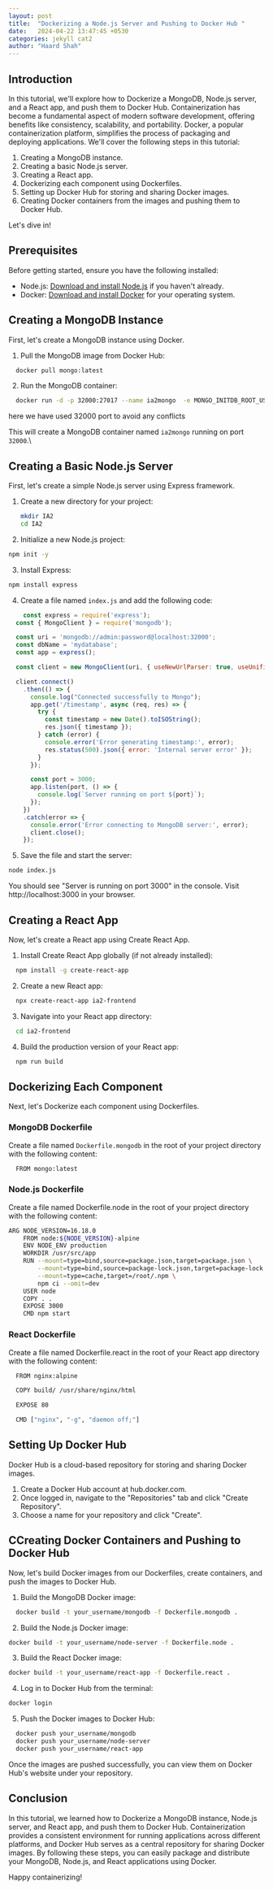 ```yaml
---
layout: post
title:  "Dockerizing a Node.js Server and Pushing to Docker Hub "
date:   2024-04-22 13:47:45 +0530
categories: jekyll cat2
author: "Haard Shah"
---
```

## Introduction
In this tutorial, we'll explore how to Dockerize a MongoDB, Node.js server, and a React app, and push them to Docker Hub. Containerization has become a fundamental aspect of modern software development, offering benefits like consistency, scalability, and portability. Docker, a popular containerization platform, simplifies the process of packaging and deploying applications. We'll cover the following steps in this tutorial:

1. Creating a MongoDB instance.
2. Creating a basic Node.js server.
3. Creating a React app.
4. Dockerizing each component using Dockerfiles.
5. Setting up Docker Hub for storing and sharing Docker images.
6. Creating Docker containers from the images and pushing them to Docker Hub.

Let's dive in!

## Prerequisites
Before getting started, ensure you have the following installed:
- Node.js: [Download and install Node.js](https://nodejs.org/) if you haven't already.
- Docker: [Download and install Docker](https://www.docker.com/get-started) for your operating system.

## Creating a MongoDB Instance
First, let's create a MongoDB instance using Docker.
1. Pull the MongoDB image from Docker Hub:
```bash
  docker pull mongo:latest
```
2. Run the MongoDB container:
```bash
  docker run -d -p 32000:27017 --name ia2mongo  -e MONGO_INITDB_ROOT_USERNAME=admin  -e MONGO_INITDB_ROOT_PASSWORD=password   mongo:latest --auth 

```
here we have used 32000 port to avoid any conflicts

This will create a MongoDB container named `ia2mongo` running on port `32000`.\


## Creating a Basic Node.js Server
First, let's create a simple Node.js server using Express framework.

1. Create a new directory for your project:
   ```bash
   mkdir IA2
   cd IA2
   ```
2. Initialize a new Node.js project:
  ```bash
  npm init -y
  ```
3. Install Express:
  ```bash
  npm install express
  ```
4. Create a file named `index.js` and add the following code:
```javascript
    const express = require('express');
  const { MongoClient } = require('mongodb');

  const uri = 'mongodb://admin:password@localhost:32000';
  const dbName = 'mydatabase';
  const app = express();

  const client = new MongoClient(uri, { useNewUrlParser: true, useUnifiedTopology: true });

  client.connect()
    .then(() => {
      console.log("Connected successfully to Mongo");
      app.get('/timestamp', async (req, res) => {
        try {
          const timestamp = new Date().toISOString();
          res.json({ timestamp });
        } catch (error) {
          console.error('Error generating timestamp:', error);
          res.status(500).json({ error: 'Internal server error' });
        }
      });

      const port = 3000;
      app.listen(port, () => {
        console.log(`Server running on port ${port}`);
      });
    })
    .catch(error => {
      console.error('Error connecting to MongoDB server:', error);
      client.close();
    });

```
5. Save the file and start the server:
  ```bash
  node index.js
  ```

You should see "Server is running on port 3000" in the console. Visit http://localhost:3000 in your browser.

## Creating a React App
Now, let's create a React app using Create React App.

1. Install Create React App globally (if not already installed):
```bash
  npm install -g create-react-app
```
2. Create a new React app:
```bash
  npx create-react-app ia2-frontend
```
3. Navigate into your React app directory:
```bash
  cd ia2-frontend
```
4. Build the production version of your React app:
```bash
  npm run build
```
## Dockerizing Each Component
Next, let's Dockerize each component using Dockerfiles.

### MongoDB Dockerfile
Create a file named `Dockerfile.mongodb` in the root of your project directory with the following content:
```bash
  FROM mongo:latest

```
### Node.js Dockerfile

Create a file named Dockerfile.node in the root of your project directory with the following content:


  ```bash
  ARG NODE_VERSION=16.18.0
      FROM node:${NODE_VERSION}-alpine
      ENV NODE_ENV production
      WORKDIR /usr/src/app
      RUN --mount=type=bind,source=package.json,target=package.json \
          --mount=type=bind,source=package-lock.json,target=package-lock.json \
          --mount=type=cache,target=/root/.npm \
          npm ci --omit=dev
      USER node
      COPY . .
      EXPOSE 3000
      CMD npm start
  ```
### React Dockerfile
Create a file named Dockerfile.react in the root of your React app directory with the following content:

```bash
  FROM nginx:alpine

  COPY build/ /usr/share/nginx/html

  EXPOSE 80

  CMD ["nginx", "-g", "daemon off;"]

```

## Setting Up Docker Hub
Docker Hub is a cloud-based repository for storing and sharing Docker images.

1. Create a Docker Hub account at hub.docker.com.
2. Once logged in, navigate to the "Repositories" tab and click "Create Repository".
3. Choose a name for your repository and click "Create".


## CCreating Docker Containers and Pushing to Docker Hub
Now, let's build Docker images from our Dockerfiles, create containers, and push the images to Docker Hub.

1. Build the MongoDB Docker image:
  ```bash
    docker build -t your_username/mongodb -f Dockerfile.mongodb .
  ```

2. Build the Node.js Docker image:
  ```bash
  docker build -t your_username/node-server -f Dockerfile.node .
  ```
3. Build the React Docker image:
  ```bash
  docker build -t your_username/react-app -f Dockerfile.react .
  ```
4. Log in to Docker Hub from the terminal:
  ```bash
  docker login
  ```
  
5. Push the Docker images to Docker Hub:
```bash
  docker push your_username/mongodb
  docker push your_username/node-server
  docker push your_username/react-app

```
Once the images are pushed successfully, you can view them on Docker Hub's website under your repository.
## Conclusion

In this tutorial, we learned how to Dockerize a MongoDB instance, Node.js server, and React app, and push them to Docker Hub. Containerization provides a consistent environment for running applications across different platforms, and Docker Hub serves as a central repository for sharing Docker images. By following these steps, you can easily package and distribute your MongoDB, Node.js, and React applications using Docker.

Happy containerizing!

